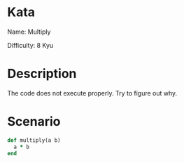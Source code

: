 # Kata
Name: Multiply

Difficulty: 8 Kyu

# Description
The code does not execute properly. Try to figure out why.

# Scenario
```ruby
def multiply(a b)
  a * b
end
```